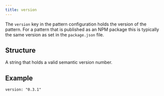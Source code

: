 ```yaml
---
title: version
---
```


The `version` key in the pattern configuration holds the version
of the pattern. For a pattern that is published as an NPM package
this is typically the same version as set in the `package.json` file.

## Structure

A string that holds a valid semantic version number.

## Example

```
version: "0.3.1"
```


